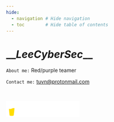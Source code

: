 ```yaml
---
hide:
  - navigation # Hide navigation
  - toc        # Hide table of contents
---
```


# \_\__LeeCyberSec_\_\_

`About me:` Red/purple teamer

`Contact me:` [tuvn@protonmail.com](mailto:tuvn@protonmail.com)

<br>

<a href='https://www.buymeacoffee.com/leecybersec' target="blank"><img src="bymeacoffee.png" width="200"/></a>